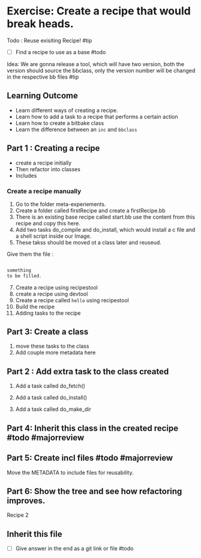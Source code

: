 # Exercise: Create a recipe that would break heads.

Todo : Reuse exisiting Recipe! #tip 

- [ ] Find a recipe to use as a base #todo 

 Idea: We are gonna release a tool, which will have two version, both the version should source the bbclass, only the version number will be changed in the respective bb files #tip

## Learning Outcome
* Learn different ways of creating a recipe.
* Learn how to add a task to a recipe that performs a certain action
* Learn how to create a bitbake class
* Learn the difference between an `inc` and `bbclass`

## Part 1 : Creating a recipe
* create a recipe initially
* Then refactor into classes
* Includes
### Create a recipe manually

1. Go to the folder meta-experiements.
2. Create a folder called firstRecipe and create a firstRecipe.bb
3. There is an existing base recipe called start.bb use the content from this recipe and copy this here.
4. Add two tasks do_compile and do_install, which would install a c file and a shell script inside our Image.
5. These takss should be moved ot a class later and reuseud.


 Give them the file :


```cpp

something 
to be filled.


```







7. Create a recipe using recipestool
8. create a recipe using devtool
9. Create a recipe called `hello` using recipestool
10. Build the recipe
11. Adding tasks to the recipe  

## Part 3: Create a class

  

1. move these tasks to the class
2. Add couple more metadata here 

  

## Part 2 : Add  extra task to the class created

1. Add a task called do_fetch()

1. Add a task called do_install()

1. Add a task called do_make_dir

  
  

## Part 4: Inherit this class in the created recipe #todo #majorreview 

  
  
  
  

## Part 5: Create incl files #todo #majorreview 

  Move the METADATA to include files for reusability.

## Part 6: Show the tree and see how refactoring improves.

  

Recipe 2

  
  

## Inherit this file



- [ ] Give answer in the end as a git link or file #todo 